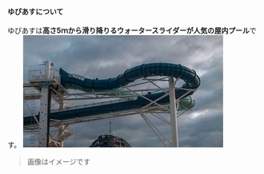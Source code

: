 #### ゆぴあすについて
ゆぴあすは**高さ5ｍから滑り降りるウォータースライダーが人気の屋内プール**です。
![ウォータースライダー](./ウォータースライダー.jpg)
> 画像はイメージです